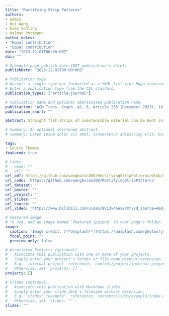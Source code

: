 ```yaml
---
title: "Rectifying Strip Patterns"
authors:
- admin
- Hui Wang
- Eike Schling
- Helmut Pottmann
author_notes:
- "Equal contribution"
- "Equal contribution"
date: "2023-12-01T00:00:00Z"
doi: ""

# Schedule page publish date (NOT publication's date).
publishDate: "2023-12-01T00:00:00Z"

# Publication type.
# Accepts a single type but formatted as a YAML list (for Hugo requirements).
# Enter a publication type from the CSL standard.
publication_types: ["article-journal"]

# Publication name and optional abbreviated publication name.
publication: "ACM Trans. Graph. 42, 6, Article 256 (December 2023), 18 pages."
publication_short: ""

abstract: Straight flat strips of inextensible material can be bent into curved strips aligned with arbitrary space curves. The large shape variety of these so-called rectifying strips makes them candidates for shape modeling, especially in applications such as architecture where simple elements are preferred for the fabrication of complex shapes. In this paper, we provide computational tools for the design of shapes from rectifying strips. They can form various patterns and fulfill constraints which are required for specific applications such as gridshells or shading systems. The methodology is based on discrete models of rectifying strips, a discrete level-set formulation and optimization-based constrained mesh design and editing. We also analyse the geometry at nodes and present remarkable quadrilateral arrangements of rectifying strips with torsion-free nodes.

# Summary. An optional shortened abstract.
# summary: Lorem ipsum dolor sit amet, consectetur adipiscing elit. Duis posuere tellus ac convallis placerat. Proin tincidunt magna sed ex sollicitudin condimentum.

tags:
- Source Themes
featured: true

# links:
# - name: ""
#   url: ""
url_pdf: https://github.com/wangbolun300/RectifyingStripPatterns/blob/main/data/RectifyingPatternsLowRes.pdf
url_code: 'https://github.com/wangbolun300/RectifyingStripPatterns'
url_dataset: ''
url_poster: ''
url_project: ''
url_slides: ''
url_source: ''
url_video: 'https://www.bilibili.com/video/BV13v46exEYV/?vd_source=ea032a24810215eccf5ba6fe24f50cf1'

# Featured image
# To use, add an image named `featured.jpg/png` to your page's folder. 
image:
  caption: 'Image credit: [**Unsplash**](https://unsplash.com/photos/jdD8gXaTZsc)'
  focal_point: ""
  preview_only: false

# Associated Projects (optional).
#   Associate this publication with one or more of your projects.
#   Simply enter your project's folder or file name without extension.
#   E.g. `internal-project` references `content/project/internal-project/index.md`.
#   Otherwise, set `projects: []`.
projects: []

# Slides (optional).
#   Associate this publication with Markdown slides.
#   Simply enter your slide deck's filename without extension.
#   E.g. `slides: "example"` references `content/slides/example/index.md`.
#   Otherwise, set `slides: ""`.
slides: ""
---
```


<!-- {{% callout note %}}
Click the *Cite* button above to demo the feature to enable visitors to import publication metadata into their reference management software.
{{% /callout %}}

{{% callout note %}}
Create your slides in Markdown - click the *Slides* button to check out the example.
{{% /callout %}}

Add the publication's **full text** or **supplementary notes** here. You can use rich formatting such as including [code, math, and images](https://docs.hugoblox.com/content/writing-markdown-latex/). -->
